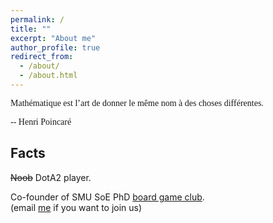 ```yaml
---
permalink: /
title: ""
excerpt: "About me"
author_profile: true
redirect_from: 
  - /about/
  - /about.html
---
```

 <span style="font-family:cursive; font-style: normal;  font-size: 14">Mathématique est l’art de donner le même nom à des choses différentes. </span>

 <span style="font-family:cursive; font-style: normal; font-size: 14"> -- Henri Poincaré </span> 


## Facts

<!-- Tech products lover. 

Certified Apple Teacher (in iPad, Mac, and Swift programming).

<img src="{{site.url}}/images/AppleTeacher_black.png" width="120px" /><img src="{{site.url}}/images/AppleTeacherSwiftPlaygrounds_black.png" width="120px" />

Expert in kindergarten level mathematics. -->

~~Noob~~ DotA2 player.   

Co-founder of SMU SoE PhD [board game club](https://lqyjasonlee.github.io/boardgame/).  
(email [me](mailto:qyli.2019@phdecons.smu.edu.sg) if you want to join us)  

<!-- Social Vegan, I avoid meet. -->

